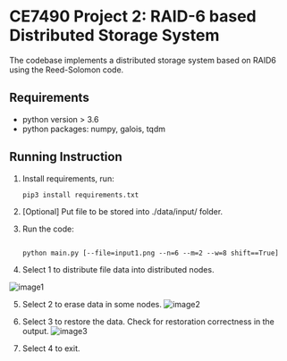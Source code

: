 
# CE7490 Project 2: RAID-6 based Distributed Storage System

The codebase implements a distributed storage system based on RAID6 using the Reed-Solomon code.

## Requirements

- python version > 3.6
- python packages: numpy, galois, tqdm

## Running Instruction

1. Install requirements, run:
    ~~~~
    pip3 install requirements.txt
    ~~~~

2. [Optional] Put file to be stored into ./data/input/ folder.

3. Run the code:
    ~~~~

    python main.py [--file=input1.png --n=6 --m=2 --w=8 shift==True]
    ~~~~

4. Select 1 to distribute file data into distributed nodes.

![image1](https://user-images.githubusercontent.com/33649731/202465115-37a8cbee-d9c2-4875-81dc-59b540337c89.png)


5. Select 2 to erase data in some nodes.
![image2](https://user-images.githubusercontent.com/33649731/202465133-9537e489-48fa-4cfd-b1c9-a5628864c8e9.png)


6. Select 3 to restore the data. Check for restoration correctness in the output.
![image3](https://user-images.githubusercontent.com/33649731/202464371-a25c70d6-610b-4471-8a9d-58f8444dacac.png)

7. Select 4 to exit.
